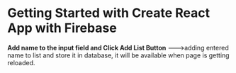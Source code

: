 # Getting Started with Create React App with Firebase

**Add name to the input field and Click Add List Button** --->adding entered name to list and store it in database, it will be available when page is getting reloaded.


